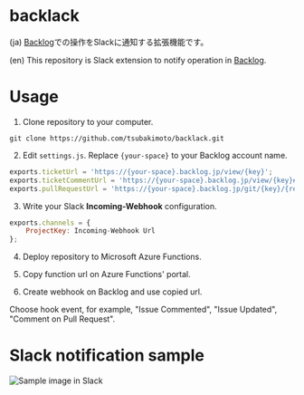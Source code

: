 backlack
===

(ja) [Backlog](http://www.backlog.jp/)での操作をSlackに通知する拡張機能です。

(en) This repository is Slack extension to notify operation in [Backlog](http://www.backlog.jp/).

# Usage #
1. Clone repository to your computer.

```
git clone https://github.com/tsubakimoto/backlack.git
```

2. Edit `settings.js`. Replace `{your-space}` to your Backlog account name.

```js
exports.ticketUrl = 'https://{your-space}.backlog.jp/view/{key}';
exports.ticketCommentUrl = 'https://{your-space}.backlog.jp/view/{key}#comment-{id}';
exports.pullRequestUrl = 'https://{your-space}.backlog.jp/git/{key}/{repo}/pullRequests/{number}#comment-{id}';
```

3. Write your Slack **Incoming-Webhook** configuration.

```js
exports.channels = {
    ProjectKey: Incoming-Webhook Url
};
```

4. Deploy repository to Microsoft Azure Functions.

5. Copy function url on Azure Functions' portal.

6. Create webhook on Backlog and use copied url.

Choose hook event, for example, "Issue Commented", "Issue Updated", "Comment on Pull Request".

# Slack notification sample #
![Sample image in Slack](https://raw.githubusercontent.com/wiki/tsubakimoto/backlack/images/slack-notification-sample.png)
